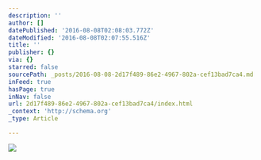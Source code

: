 ```yaml
---
description: ''
author: []
datePublished: '2016-08-08T02:08:03.772Z'
dateModified: '2016-08-08T02:07:55.516Z'
title: ''
publisher: {}
via: {}
starred: false
sourcePath: _posts/2016-08-08-2d17f489-86e2-4967-802a-cef13bad7ca4.md
inFeed: true
hasPage: true
inNav: false
url: 2d17f489-86e2-4967-802a-cef13bad7ca4/index.html
_context: 'http://schema.org'
_type: Article

---
```

![](https://the-grid-user-content.s3-us-west-2.amazonaws.com/a704f312-ba99-479f-a44f-8b435ee50148.jpg)